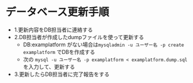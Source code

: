 # データベース更新手順
- 1.更新内容をDB担当者に連絡する
- 2.DB担当者が作成したdumpファイルを使って更新する
  - DB:examplatform がない場合は`mysqladmin -u ユーザー名 -p create examplatform` でDBを作成する
  - 次の `mysql -u ユーザー名 -p examplatform < examplatform.dump.sql` を入力して、更新する
- 3.更新したらDB担当者に完了報告をする
